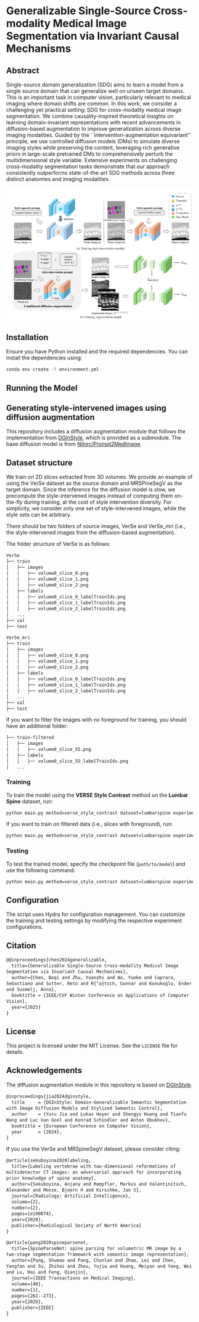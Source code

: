 # Generalizable Single-Source Cross-modality Medical Image Segmentation via Invariant Causal Mechanisms

## Abstract
Single-source domain generalization (SDG) aims to learn a model from a single source domain that can generalize well on unseen target domains. This is an important task in computer vision, particularly relevant to medical imaging where domain shifts are common. In this work, we consider a challenging yet practical setting: SDG for cross-modality medical image segmentation. We combine causality-inspired theoretical insights on learning domain-invariant representations with recent advancements in diffusion-based augmentation to improve generalization across diverse imaging modalities. Guided by the ``intervention-augmentation equivariant'' principle, we use controlled diffusion models (DMs) to simulate diverse imaging styles while preserving the content, leveraging rich generative priors in large-scale pretrained DMs to comprehensively perturb the multidimensional style variable. Extensive experiments on challenging cross-modality segmentation tasks demonstrate that our approach consistently outperforms state-of-the-art SDG methods across three distinct anatomies and imaging modalities.

![Model Overview](figs/overview.png)

## Installation

Ensure you have Python installed and the required dependencies. You can install the dependencies using:

```bash
conda env create -f environment.yml
```

## Running the Model

## Generating style-intervened images using diffusion augmentation
This repository includes a diffusion augmentation module that follows the implementation from [DGInStyle](https://github.com/prs-eth/DGInStyle), which is provided as a submodule. The base diffusion model is from [Nihirc/Prompt2MedImage](https://huggingface.co/Nihirc/Prompt2MedImage?text=A+sagittal+slice+of+lumbar+spine+CT+scan). 

## Dataset structure
We train on 2D slices extracted from 3D volumes. We provide an example of using the VerSe dataset as the source domain and MRSPineSegV as the target domain. Since the inference for the diffusion model is slow, we precompute the style-intervened images instead of computing them on-the-fly during training, at the cost of style intervention diversity. For simplicity, we consider only one set of style-intervened images, while the style sets can be arbitrary. 

There should be two folders of source images, VerSe and VerSe_mri (i.e., the style-intervened images from the diffusion-based augmentation). 

The folder structure of VerSe is as follows:
```
VerSe
├── train
│   ├── images
│   │   ├── volume0_slice_0.png
│   │   ├── volume0_slice_1.png
│   │   ├── volume0_slice_2.png
│   ├── labels
│   │   ├── volume0_slice_0_labelTrainIds.png
│   │   ├── volume0_slice_1_labelTrainIds.png
│   │   ├── volume0_slice_2_labelTrainIds.png
│   ...
├── val
├── test
```
```
VerSe_mri
├── train
│   ├── images
│   │   ├── volume0_slice_0.png
│   │   ├── volume0_slice_1.png
│   │   ├── volume0_slice_2.png
│   ├── labels
│   │   ├── volume0_slice_0_labelTrainIds.png
│   │   ├── volume0_slice_1_labelTrainIds.png
│   │   ├── volume0_slice_2_labelTrainIds.png
│   ...
├── val
├── test
```
If you want to filter the images with no foreground for training, you should have an additional folder:
```
├── train-filtered
│   ├── images
│   │   ├── volume0_slice_55.png
│   ├── labels
│   │   ├── volume0_slice_55_labelTrainIds.png
│   ...
```

### Training
To train the model using the **VERSE Style Contrast** method on the **Lumbar Spine** dataset, run:

```bash
python main.py method=verse_style_contrast dataset=lumbarspine experiment=verse
```
If you want to train on filtered data (i.e., slices with foreground), run:

```bash
python main.py method=verse_style_contrast dataset=lumbarspine experiment=verse +filter=1
```

### Testing
To test the trained model, specify the checkpoint file (`path/to/model`) and use the following command:

```bash
python main.py method=verse_style_contrast dataset=lumbarspine experiment=verse +ckpt_in=path/to/model ++run_typ=test
```

## Configuration
The script uses Hydra for configuration management. You can customize the training and testing settings by modifying the respective experiment configurations.

## Citation
```
@@inproceedings{chen2024generalizable,
  title={Generalizable Single-Source Cross-modality Medical Image Segmentation via Invariant Causal Mechanisms},
  author={Chen, Boqi and Zhu, Yuanzhi and Ao, Yunke and Caprara, Sebastiano and Sutter, Reto and R{"a}tsch, Gunnar and Konukoglu, Ender and Susmelj, Anna},
  booktitle = {IEEE/CVF Winter Conference on Applications of Computer Vision},
  year={2025}
}
```

## License
This project is licensed under the MIT License. See the `LICENSE` file for details.

## Acknowledgements
The diffusion augmentation module in this repository is based on [DGInStyle](https://github.com/prs-eth/DGInStyle). 

```
@inproceedings{jia2024dginstyle,
  title     = {DGInStyle: Domain-Generalizable Semantic Segmentation with Image Diffusion Models and Stylized Semantic Control}, 
  author    = {Yuru Jia and Lukas Hoyer and Shengyu Huang and Tianfu Wang and Luc Van Gool and Konrad Schindler and Anton Obukhov},
  booktitle = {European Conference on Computer Vision},
  year      = {2024},
}
```

If you use the VerSe and MRSpineSegV dataset, please consider citing:

```
@article{sekuboyina2020labeling,
  title={Labeling vertebrae with two-dimensional reformations of multidetector CT images: an adversarial approach for incorporating prior knowledge of spine anatomy},
  author={Sekuboyina, Anjany and Rempfler, Markus and Valentinitsch, Alexander and Menze, Bjoern H and Kirschke, Jan S},
  journal={Radiology: Artificial Intelligence},
  volume={2},
  number={2},
  pages={e190074},
  year={2020},
  publisher={Radiological Society of North America}
}
```

```
@article{pang2020spineparsenet,
  title={SpineParseNet: spine parsing for volumetric MR image by a two-stage segmentation framework with semantic image representation},
  author={Pang, Shumao and Pang, Chunlan and Zhao, Lei and Chen, Yangfan and Su, Zhihai and Zhou, Yujia and Huang, Meiyan and Yang, Wei and Lu, Hai and Feng, Qianjin},
  journal={IEEE Transactions on Medical Imaging},
  volume={40},
  number={1},
  pages={262--273},
  year={2020},
  publisher={IEEE}
}
```